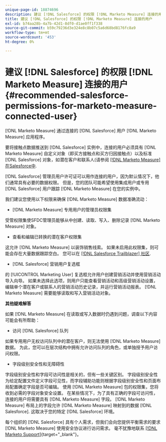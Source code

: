 ```yaml
---
unique-page-id: 18874696
description: 建议 [!DNL Salesforce] 的权限 [!DNL Marketo Measure] 连接的用户 —  [!DNL Marketo Measure]  — 产品文档
title: 建议 [!DNL Salesforce] 的权限 [!DNL Marketo Measure] 连接的用户
exl-id: b74aa28b-4a7b-42d1-8df0-d1ae0ff1f338
source-git-commit: b59c79236d3e324e8c8b07c5a6d68bd8176fc8a9
workflow-type: tm+mt
source-wordcount: '453'
ht-degree: 0%

---
```


# 建议 [!DNL Salesforce] 的权限 [!DNL Marketo Measure] 连接的用户 {#recommended-salesforce-permissions-for-marketo-measure-connected-user}

[!DNL Marketo Measure] 通过连接的 [!DNL Salesforce] 用户 [!DNL Marketo Measure] 应用程序。

要将接触点数据推送到 [!DNL Salesforce] 实例中，连接的用户必须具有 [!DNL Marketo Measure] 自定义对象（即买方接触点和买方归因接触点）以及标准 [!DNL Salesforce] 对象，如潜在客户和联系人(请参阅 [[!DNL Marketo Measure] 在Salesforce中](/help/configuration-and-setup/marketo-measure-and-salesforce/how-marketo-measure-and-salesforce-interact.md).

[!DNL Salesforce] 管理员用户许可证可以用作连接的用户，因为默认情况下，他们通常具有必要的数据权限。 但是，您的团队可能希望使用集成用户或专用 [!DNL Salesforce] 用户跟踪 [!DNL Marketo Measure] 在您的实例中。

我们建议您使用以下权限来确保 [!DNL Marketo Measure] 数据准确流动：

* [!DNL Marketo Measure] 专用用户的管理员权限集

受管权限集使SFDC管理员能够从中创建、读取、写入、删除记录 [!DNL Marketo Measure] 对象。

* 查看和编辑已转换的潜在客户权限集

这允许 [!DNL Marketo Measure] 以装饰销售线索。 如果未启用此权限集，则可能会存在大量数据跟踪空白。 您可以在 [[!DNL Salesforce Trailblazer] 社区](https://help.salesforce.com/articleView?id=leads_view_edit_converted.htm&amp;type=5).

* [!DNL Salesforce] 营销用户复选框

的 [!UICONTROL Marketing User] 复选框允许用户创建营销活动并使用营销活动导入向导。 如果未选择此选项，则用户只能查看营销活动和高级营销活动设置，编辑单个潜在客户或联系人的营销活动历史记录，并运行营销活动报表。 [!DNL Marketo Measure] 需要能够读取和写入营销活动对象。

**其他疑难解答**

如果 [!DNL Marketo Measure] 在读取或写入数据时仍遇到问题，调查以下内容可能会有所帮助：

* 访问 [!DNL Salesforce] 队列

如果专用用户无权访问队列中的潜在客户，则无法使用 [!DNL Marketo Measure] 数据。 为此，您可以在层次结构中拥有允许访问队列的角色，或单独授予用户访问权限。

* 字段级别安全性和无障碍性

字段级别安全性和字段可访问性是相关的，但有一些关键区别。 字段级别安全性为给定配置文件定义字段可见性，而字段辅助功能则根据字段级别安全性和页面布局配置确定字段是否可编辑。 使用 [!DNL Marketo Measure] 包的权限集，您将收到必需的字段对象安全设置。 在某些情况下，为了具有正确的字段可访问性，连接的用户将需要具有 [!DNL Marketo Measure] 字段。 [!DNL Marketo Measure] 布局上的字段允许 [!DNL Marketo Measure] 映射到的数据 [!DNL Salesforce]. 这取决于您的特定 [!DNL Salesforce] 环境。

每个组织的 [!DNL Salesforce] 具有个人需求，但我们会向您提供平衡需求的要求 [!DNL Marketo Measure] 使用安全协议进行访问需求。 毫不犹豫地联系 [[!DNL Marketo Support]](https://nation.marketo.com/t5/support/ct-p/Support){target=&quot;_blank&quot;}。
